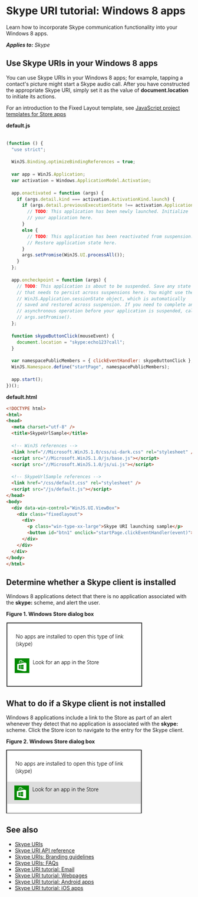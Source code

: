
# Skype URI tutorial: Windows 8 apps

Learn how to incorporate Skype communication functionality into your Windows 8 apps.


 _**Applies to:** Skype_

## Use Skype URIs in your Windows 8 apps

You can use Skype URIs in your Windows 8 apps; for example, tapping a contact's picture might start a Skype audio call. 
After you have constructed the appropriate Skype URI, simply set it as the value of  **document.location** to initiate 
its actions.

For an introduction to the Fixed Layout template, see [JavaScript project templates for Store apps](http://go.microsoft.com/fwlink/?LinkId=232508)

 **default.js**


```javascript

(function () {
  "use strict";

  WinJS.Binding.optimizeBindingReferences = true;

  var app = WinJS.Application;
  var activation = Windows.ApplicationModel.Activation;

  app.onactivated = function (args) {
    if (args.detail.kind === activation.ActivationKind.launch) {
      if (args.detail.previousExecutionState !== activation.ApplicationExecutionState.terminated) {
        // TODO: This application has been newly launched. Initialize
        // your application here.
      }
      else {
        // TODO: This application has been reactivated from suspension.
        // Restore application state here.
      }
      args.setPromise(WinJS.UI.processAll());
    }
  };

  app.oncheckpoint = function (args) {
    // TODO: This application is about to be suspended. Save any state
    // that needs to persist across suspensions here. You might use the
    // WinJS.Application.sessionState object, which is automatically
    // saved and restored across suspension. If you need to complete an
    // asynchronous operation before your application is suspended, call
    // args.setPromise().
  };

  function skypeButtonClick(mouseEvent) {
    document.location = "skype:echo123?call";
  }

  var namespacePublicMembers = { clickEventHandler: skypeButtonClick };
  WinJS.Namespace.define("startPage", namespacePublicMembers);

  app.start();
})();

```

 **default.html**


```html
<!DOCTYPE html>
<html>
<head>
  <meta charset="utf-8" />
  <title>SkypeUrlSample</title>

  <!-- WinJS references -->
  <link href="//Microsoft.WinJS.1.0/css/ui-dark.css" rel="stylesheet" />
  <script src="//Microsoft.WinJS.1.0/js/base.js"></script>
  <script src="//Microsoft.WinJS.1.0/js/ui.js"></script>

  <!-- SkypeUrlSample references -->
  <link href="/css/default.css" rel="stylesheet" />
  <script src="/js/default.js"></script>
</head>
<body>
  <div data-win-control="WinJS.UI.ViewBox">
    <div class="fixedlayout">
      <div>
        <p class="win-type-xx-large">Skype URI launching sample</p>
        <button id="btn1" onclick="startPage.clickEventHandler(event)">Skype Me</button>
      </div>
    </div>
  </div>
</body>
</html>

```

## Determine whether a Skype client is installed

Windows 8 applications detect that there is no application associated with the  **skype:** scheme, and alert the user.


**Figure 1. Windows Store dialog box**

![Windows 8 notification that no app is installed](images/skypeUri_Win8Store.png)


## What to do if a Skype client is not installed

Windows 8 applications include a link to the Store as part of an alert whenever they detect that no application is 
associated with the  **skype:** scheme. Click the Store icon to navigate to the entry for the Skype client.


**Figure 2. Windows Store dialog box**

![Windows 8 noticification highlighting store link](images/skypeUri_Win8StoreHighlight.png)


## See also


* [Skype URIs](SkypeURIs.md)
* [Skype URI API reference](SkypeURIAPIReference.md)
* [Skype URIs: Branding guidelines](SkypeURIs_BrandingGuidelines.md)
* [Skype URIs: FAQs](SkypeURIs_FAQs.md)
* [Skype URI tutorial: Email](SkypeURITutorial_Email.md)
* [Skype URI tutorial: Webpages](SkypeURItutorial_Webpages.md)
* [Skype URI tutorial: Android apps](SkypeURITutorial_AndroidApps.md)
* [Skype URI tutorial: iOS apps](SkypeURITutorial_iOSApps.md)

